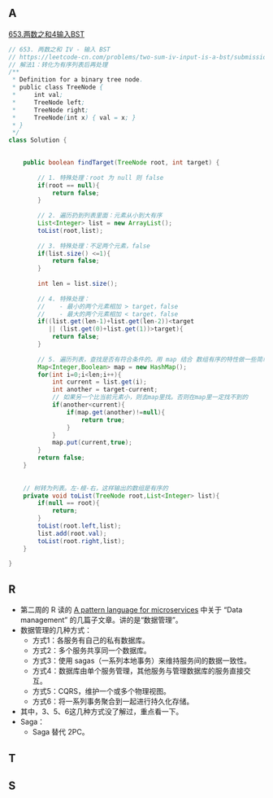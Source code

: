 
## A
[653.两数之和4输入BST](https://leetcode-cn.com/problems/two-sum-iv-input-is-a-bst/)

```java
// 653. 两数之和 IV - 输入 BST
// https://leetcode-cn.com/problems/two-sum-iv-input-is-a-bst/submissions/
// 解法1：转化为有序列表后再处理
/**
 * Definition for a binary tree node.
 * public class TreeNode {
 *     int val;
 *     TreeNode left;
 *     TreeNode right;
 *     TreeNode(int x) { val = x; }
 * }
 */
class Solution {
        

    public boolean findTarget(TreeNode root, int target) {
        
        // 1. 特殊处理：root 为 null 则 false
        if(root == null){
            return false;
        }
        
        // 2. 遍历扔到列表里面：元素从小到大有序
        List<Integer> list = new ArrayList();
        toList(root,list);
        
        // 3. 特殊处理：不足两个元素，false
        if(list.size() <=1){
            return false;
        }
        
        int len = list.size();
        
        // 4. 特殊处理：
        //    - 最小的两个元素相加 > target，false
        //    - 最大的两个元素相加 < target，false
        if((list.get(len-1)+list.get(len-2))<target
           || (list.get(0)+list.get(1))>target){
            return false;
        }
        
        // 5. 遍历列表，查找是否有符合条件的。用 map 结合 数组有序的特性做一些简单的优化
        Map<Integer,Boolean> map = new HashMap();
        for(int i=0;i<len;i++){
            int current = list.get(i);
            int another = target-current;
            // 如果另一个比当前元素小，则去map里找。否则在map里一定找不到的
            if(another<current){
                if(map.get(another)!=null){
                    return true;
                }
            }
            map.put(current,true);
        }
        return false;    
    }
    
    
    // 树转为列表。左-根-右，这样输出的数组是有序的
    private void toList(TreeNode root,List<Integer> list){
        if(null == root){
            return;
        }
        toList(root.left,list);
        list.add(root.val);
        toList(root.right,list);        
    }
    
}
```


## R
- 第二周的 R 读的 [A pattern language for microservices](https://microservices.io/patterns/index.html) 中关于 “Data management” 的几篇子文章。讲的是“数据管理”。
- 数据管理的几种方式：
  - 方式1：各服务有自己的私有数据库。
  - 方式2：多个服务共享同一个数据库。
  - 方式3：使用 sagas（一系列本地事务）来维持服务间的数据一致性。
  - 方式4：数据库由单个服务管理，其他服务与管理数据库的服务直接交互。
  - 方式5：CQRS，维护一个或多个物理视图。
  - 方式6：将一系列事务聚合到一起进行持久化存储。
- 其中，3、5、6这几种方式没了解过，重点看一下。
- Saga：
  - Saga 替代 2PC。


## T

## S


